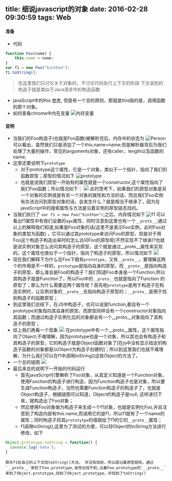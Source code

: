 title: 细说javascript的对象
date: 2016-02-28 09:30:59
tags: Web
---

#### **准备**
+ 代码
```javaScript
function Foo(name) {
    this.name = name;
}
var f1 = new Foo("kinthon");
f1.toString();
```
> 在这里我们只讨论关于对象的，不讨论代码执行上下文的阶段
下文说到的构造子就是类似于Java语言中的构造函数

+ javaScript中的this [参考](http://www.ruanyifeng.com/blog/2010/04/using_this_keyword_in_javascript.html), 但是有一个总的原则，那就是this指的是，调用函数的那个对象。
+ 如何查看chrome中内在变量 
![内存变量](http://7xncgn.com1.z0.glb.clouddn.com/16-2-28/95499329.jpg)
<!-- more -->

#### **说明**
+ 当我们的Foo构造子(也就是Foo函数)被解析完后，内存中的状态为
![Person](http://7xncgn.com1.z0.glb.clouddn.com/16-2-28/82674590.jpg)
可以看出，虽然我们只是添加了一个this.name=name;但是解析器背后为我们处理了大量的操作，常见的arguments对象，还有caller，length以及函数的name; 
+ 这里还要说明下`prototype`
    - 对于prototype这个属性，它是一个对象，类似于一个指针，指向了我们的函数原型；原型的情况如下
    ![prototype](http://7xncgn.com1.z0.glb.clouddn.com/16-2-28/63629692.jpg)
    - 也就是说我们原型一开始有的属性就是一个constructor,这个属性指向了我们Foo函数；所以情况如下：
    ![](http://7xncgn.com1.z0.glb.clouddn.com/16-2-28/30371909.jpg)
    此时思考下，如果我们的原型对象是另一个对象的实例或是有另一个对象的属性和方法的话，而且我们Foo实例有办法访问到原型对象的话，会发生什么？就是相当于继承了，因为在javaScript中的搜索属性与方法是沿着实例的原型链去找的。
+ 当我们执行了 `var f1 = new Foo("kinthon")`;之后，内存情况如下
![f1](http://7xncgn.com1.z0.glb.clouddn.com/16-2-28/50053697.jpg)
可以看出f1属性中有我们设置的`age`属性，同时注意到这里也有一个`__proto__`;通过以上的解释我们知道,如果是Foo对象的话(这里不是表示Foo实例，此时Foo对象的类型为函数) ，它可以通过其prototype来访问Foo的原型，但是对于用Foo这个构造子构造出来时的怎么访问Foo的原型呢(不然实现不了继承)?也就是说实例对象怎么访问其构造子的原型，这个就是通过__proto__属性来实现的。这个属性也类似于一个指针，指向了构造子的原型，所以情况如下
![](http://7xncgn.com1.z0.glb.clouddn.com/16-2-28/33384275.jpg)
+ 现在我们解释下为什么在Foo下既有`prototype`，又有`__proto__`，要理解这两个的作用是不一样的，`prototype`是指向自身的原型，而`__proto__`是指向构造子的原型，那么谁会是Foo的构造子？我们知道Foo本身是一个Function,所以其构造子就是Function了，所以Foo中的`__proto__`也就是指向了Function 的原型了；那么为什么需要这两个属性呢？首先呢`prototype`是用于构造子在构造实例时，让实例对象的`__proto__`去指向构造子原型的；`__proto__`是用于找到构造子的函数原型；
+ 到这里我们总结下，在JS中构造子，也可以说是function,都会有一个prototype对象指向其自身的原型，而原型同样会有一个constructor对象指向其函数；而通过构造子实例化后的对象都会有一个__proto__对象指向了其构造子的原型；
+ 综上我们再看一个现象
![](http://7xncgn.com1.z0.glb.clouddn.com/16-2-28/71094152.jpg)
在prototype中有一个__proto__属性，这个属性指向了Object;不难理解，因为prototype也是一个对象，所以其也会有构造子和其构造子的原型，它的构造子就是Object函数对象了[在js中没有显示指定的构造子函数的对象都是以Object为构造子创建的]；所以到这里我们也就不难理解，为什么我们可以在f1中调用toString()这些Object的方法了。
+ 一个总的链图
![](http://7xncgn.com1.z0.glb.clouddn.com/16-2-28/9687611.jpg)
+ 最后来总的说明下一开始的代码运行
    - 首先javaScript引擎解析了Foo对象，从其定义知道是一个Function对象，使用Function的构造子进行构造，因为Function构造子也是对象，所以要生成Function构造子，当然也需要Function构造子的构造子了，也就是Object构造子，根据链图可以知道，Object的构造子是null; 这样递归下来，就构造出了Foo对象；
    - 然后使用Foo对象做为构造子来生成一个f1对象，也就是实例化Foo,并且注意到了构造内部有this.name,而调用它的是f1，所以f1就有了一个name的属性；同时构造子将其`prototytpe`的值赋给了f1的它的`__proto__`属性；
    - f1调用toString(),这里为了测试的方便，可以将Object的toString方法进行修改，如下
```javaScript
Object.prototype.toString = function() {
  console.log('haha');
}
```
    首先f1在自己的上下文找toString()方法， 并没有找到，所以就沿着原型链找，通过`__proto__`来到了Foo.prototype,发现也找不到,沿着Foo.prototype的`__proto__`来到了Object.prototype,找到了Object.prototype，并找到了toString()